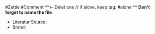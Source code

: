 #Zettle #Comment **<- Delet one // if alone, keep tag: #alone ** **Don't forget to name the file**


- Literatur Source:
- Brand: